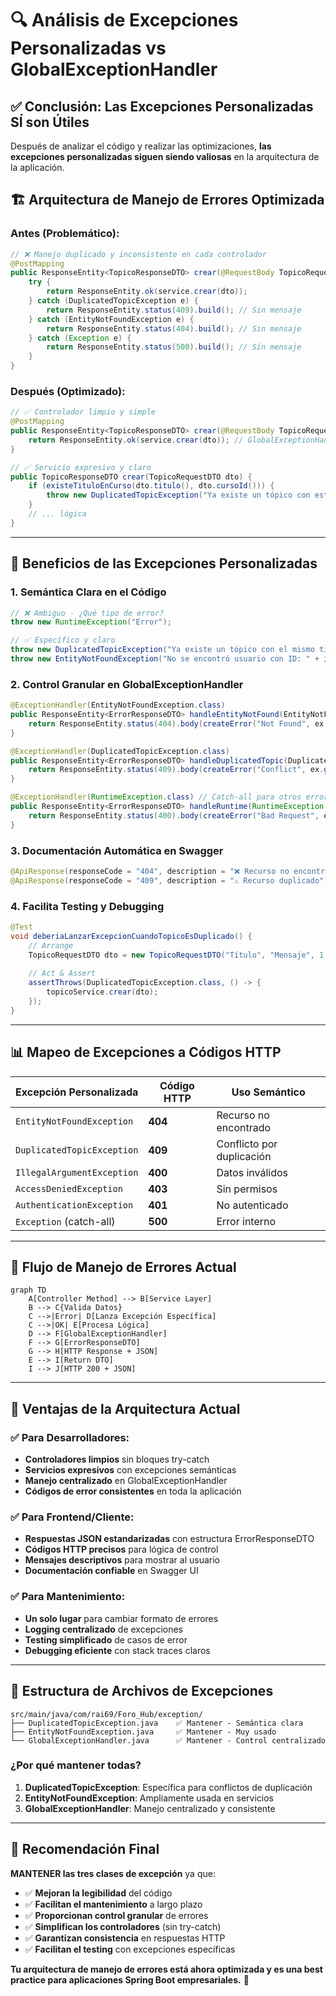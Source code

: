 # 🔍 **Análisis de Excepciones Personalizadas vs GlobalExceptionHandler**

## ✅ **Conclusión: Las Excepciones Personalizadas SÍ son Útiles**

Después de analizar el código y realizar las optimizaciones, **las excepciones personalizadas siguen siendo valiosas** en la arquitectura de la aplicación.

## 🏗️ **Arquitectura de Manejo de Errores Optimizada**

### **Antes (Problemático):**
```java
// ❌ Manejo duplicado y inconsistente en cada controlador
@PostMapping
public ResponseEntity<TopicoResponseDTO> crear(@RequestBody TopicoRequestDTO dto) {
    try {
        return ResponseEntity.ok(service.crear(dto));
    } catch (DuplicatedTopicException e) {
        return ResponseEntity.status(409).build(); // Sin mensaje
    } catch (EntityNotFoundException e) {
        return ResponseEntity.status(404).build(); // Sin mensaje
    } catch (Exception e) {
        return ResponseEntity.status(500).build(); // Sin mensaje
    }
}
```

### **Después (Optimizado):**
```java
// ✅ Controlador limpio y simple
@PostMapping
public ResponseEntity<TopicoResponseDTO> crear(@RequestBody TopicoRequestDTO dto) {
    return ResponseEntity.ok(service.crear(dto)); // GlobalExceptionHandler maneja todo
}

// ✅ Servicio expresivo y claro
public TopicoResponseDTO crear(TopicoRequestDTO dto) {
    if (existeTituloEnCurso(dto.titulo(), dto.cursoId())) {
        throw new DuplicatedTopicException("Ya existe un tópico con este título");
    }
    // ... lógica
}
```

---

## 🎯 **Beneficios de las Excepciones Personalizadas**

### **1. Semántica Clara en el Código**
```java
// ❌ Ambiguo - ¿Qué tipo de error?
throw new RuntimeException("Error");

// ✅ Específico y claro
throw new DuplicatedTopicException("Ya existe un tópico con el mismo título y autor");
throw new EntityNotFoundException("No se encontró usuario con ID: " + id);
```

### **2. Control Granular en GlobalExceptionHandler**
```java
@ExceptionHandler(EntityNotFoundException.class)
public ResponseEntity<ErrorResponseDTO> handleEntityNotFound(EntityNotFoundException ex) {
    return ResponseEntity.status(404).body(createError("Not Found", ex.getMessage()));
}

@ExceptionHandler(DuplicatedTopicException.class)
public ResponseEntity<ErrorResponseDTO> handleDuplicatedTopic(DuplicatedTopicException ex) {
    return ResponseEntity.status(409).body(createError("Conflict", ex.getMessage()));
}

@ExceptionHandler(RuntimeException.class) // Catch-all para otros errores
public ResponseEntity<ErrorResponseDTO> handleRuntime(RuntimeException ex) {
    return ResponseEntity.status(400).body(createError("Bad Request", ex.getMessage()));
}
```

### **3. Documentación Automática en Swagger**
```java
@ApiResponse(responseCode = "404", description = "❌ Recurso no encontrado")
@ApiResponse(responseCode = "409", description = "⚠️ Recurso duplicado")
```

### **4. Facilita Testing y Debugging**
```java
@Test
void deberiaLanzarExcepcionCuandoTopicoEsDuplicado() {
    // Arrange
    TopicoRequestDTO dto = new TopicoRequestDTO("Título", "Mensaje", 1, 1);
    
    // Act & Assert
    assertThrows(DuplicatedTopicException.class, () -> {
        topicoService.crear(dto);
    });
}
```

---

## 📊 **Mapeo de Excepciones a Códigos HTTP**

| Excepción Personalizada | Código HTTP | Uso Semántico |
|------------------------|-------------|---------------|
| `EntityNotFoundException` | **404** | Recurso no encontrado |
| `DuplicatedTopicException` | **409** | Conflicto por duplicación |
| `IllegalArgumentException` | **400** | Datos inválidos |
| `AccessDeniedException` | **403** | Sin permisos |
| `AuthenticationException` | **401** | No autenticado |
| `Exception` (catch-all) | **500** | Error interno |

---

## 🔄 **Flujo de Manejo de Errores Actual**

```mermaid
graph TD
    A[Controller Method] --> B[Service Layer]
    B --> C{Valida Datos}
    C -->|Error| D[Lanza Excepción Específica]
    C -->|OK| E[Procesa Lógica]
    D --> F[GlobalExceptionHandler]
    F --> G[ErrorResponseDTO]
    G --> H[HTTP Response + JSON]
    E --> I[Return DTO]
    I --> J[HTTP 200 + JSON]
```

---

## 🚀 **Ventajas de la Arquitectura Actual**

### **✅ Para Desarrolladores:**
- **Controladores limpios** sin bloques try-catch
- **Servicios expresivos** con excepciones semánticas
- **Manejo centralizado** en GlobalExceptionHandler
- **Códigos de error consistentes** en toda la aplicación

### **✅ Para Frontend/Cliente:**
- **Respuestas JSON estandarizadas** con estructura ErrorResponseDTO
- **Códigos HTTP precisos** para lógica de control
- **Mensajes descriptivos** para mostrar al usuario
- **Documentación confiable** en Swagger UI

### **✅ Para Mantenimiento:**
- **Un solo lugar** para cambiar formato de errores
- **Logging centralizado** de excepciones
- **Testing simplificado** de casos de error
- **Debugging eficiente** con stack traces claros

---

## 📝 **Estructura de Archivos de Excepciones**

```
src/main/java/com/rai69/Foro_Hub/exception/
├── DuplicatedTopicException.java    ✅ Mantener - Semántica clara
├── EntityNotFoundException.java     ✅ Mantener - Muy usado
└── GlobalExceptionHandler.java      ✅ Mantener - Control centralizado
```

### **¿Por qué mantener todas?**

1. **DuplicatedTopicException**: Específica para conflictos de duplicación
2. **EntityNotFoundException**: Ampliamente usada en servicios  
3. **GlobalExceptionHandler**: Manejo centralizado y consistente

---

## 🎯 **Recomendación Final**

**MANTENER las tres clases de excepción** ya que:

- ✅ **Mejoran la legibilidad** del código
- ✅ **Facilitan el mantenimiento** a largo plazo  
- ✅ **Proporcionan control granular** de errores
- ✅ **Simplifican los controladores** (sin try-catch)
- ✅ **Garantizan consistencia** en respuestas HTTP
- ✅ **Facilitan el testing** con excepciones específicas

**Tu arquitectura de manejo de errores está ahora optimizada y es una best practice para aplicaciones Spring Boot empresariales.** 🚀
